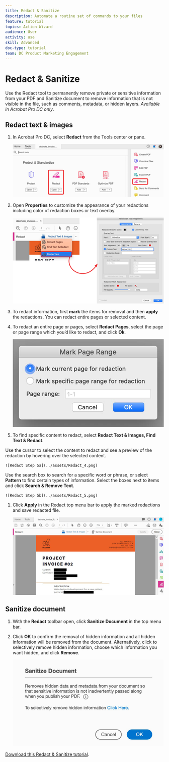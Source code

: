 ```yaml
---
title: Redact & Sanitize
description: Automate a routine set of commands to your files
feature: tutorial
topics: Action Wizard
audience: User
activity: use
skill: Advanced
doc-type: tutorial
team: DC Product Marketing Engagement
---
```


# Redact & Sanitize

Use the Redact tool to permanently remove private or sensitive information from your PDF and Sanitize document to remove information that is not visible in the file, such as
comments, metadata, or hidden layers. *Available in Acrobat Pro DC only*.

## Redact text & images

1. In Acrobat Pro DC, select **Redact** from the Tools center or pane.

    ![Redact Step 1](../assets/Redact_1.png)

1. Open **Properties** to customize the appearance of your redactions including color of redaction boxes or text overlay.

    ![Redact Step 2](../assets/Redact_2.png)

1. To redact information, first **mark** the items for removal and then **apply** the redactions. You can redact entire pages or selected content.

1. To redact an entire page or pages, select **Redact Pages**, select the page or page range which you’d like to redact, and click **Ok**.

    ![Redact Step 4](../assets/Redact_3.png)

1. To find specific content to redact, select **Redact Text & Images, Find Text & Redact**.

Use the cursor to select the content to redact and see a preview of the redaction by hovering over the selected content.

    ![Redact Step 5a](../assets/Redact_4.png)

Use the search box to search for a specific word or phrase, or select **Pattern** to find certain types of information. Select the boxes next to items and click **Search & Remove Text**.

    ![Redact Step 5b](../assets/Redact_5.png)

1. Click **Apply** in the Redact top menu bar to apply the marked redactions and save redacted file.

    ![Redact Step 6](../assets/Redact_6.png)

## Sanitize document

1. With the **Redact** toolbar open, click **Sanitize Document** in the top menu bar.

1. Click **OK** to confirm the removal of hidden information and all hidden information will be removed from the document. Alternatively, click to selectively remove hidden information, choose which information you want hidden, and click **Remove**.

    ![Sanitize Step 2](../assets/Redact_7.png)

[Download this Redact & Sanitize tutorial](../assets/AcrobatDCRedact.pdf).    